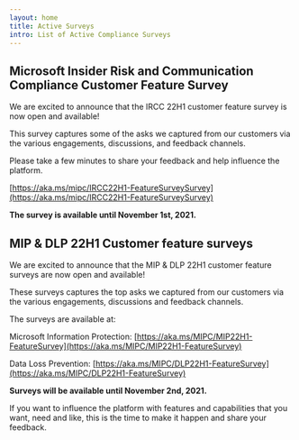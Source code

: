 ```yaml
---
layout: home
title: Active Surveys
intro: List of Active Compliance Surveys
---
```


## Microsoft Insider Risk and Communication Compliance Customer Feature Survey

We are excited to announce that the IRCC 22H1 customer feature survey is now open and available!

This survey captures some of the asks we captured from our customers via the various engagements, discussions, and feedback channels.

Please take a few minutes to share your feedback and help influence the platform.

[https://aka.ms/mipc/IRCC22H1-FeatureSurveySurvey](https://aka.ms/mipc/IRCC22H1-FeatureSurveySurvey)

**The survey is available until November 1st, 2021.**


## MIP & DLP 22H1 Customer feature surveys

We are excited to announce that the MIP & DLP 22H1 customer feature surveys are now open and available!

These surveys captures the top asks we captured from our customers via the various engagements, discussions and feedback channels.

The surveys are available at:
	
Microsoft Information Protection: [https://aka.ms/MIPC/MIP22H1-FeatureSurvey](https://aka.ms/MIPC/MIP22H1-FeatureSurvey)
	
Data Loss Prevention: [https://aka.ms/MIPC/DLP22H1-FeatureSurvey](https://aka.ms/MIPC/DLP22H1-FeatureSurvey)

**Surveys will be available until November 2nd, 2021.**

If you want to influence the platform with features and capabilities that you want, need and like, this is the time to make it happen and share your feedback.
